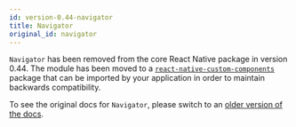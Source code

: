 ```yaml
---
id: version-0.44-navigator
title: Navigator
original_id: navigator
---
```


`Navigator` has been removed from the core React Native package in version 0.44. The module has been moved to a [`react-native-custom-components`](https://github.com/facebookarchive/react-native-custom-components) package that can be imported by your application in order to maintain backwards compatibility.

To see the original docs for `Navigator`, please switch to an [older version of the docs](https://facebook.github.io/react-native/docs/0.43/navigator.html).
